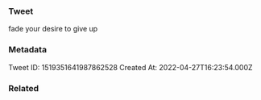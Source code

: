 ### Tweet
fade your desire to give up

### Metadata
Tweet ID: 1519351641987862528
Created At: 2022-04-27T16:23:54.000Z

### Related

